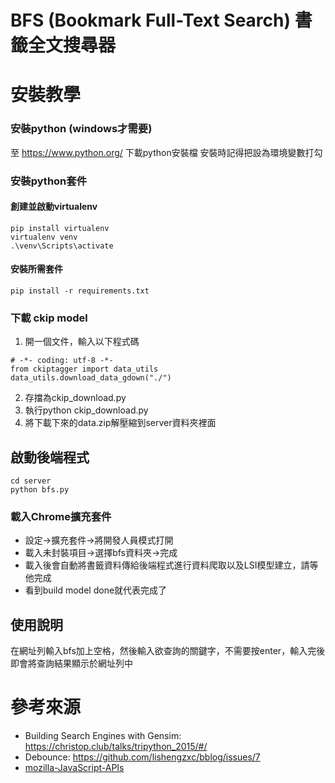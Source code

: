 # BFS (Bookmark Full-Text Search) 書籤全文搜尋器

# 安裝教學

### 安裝python (windows才需要)
至 https://www.python.org/ 下載python安裝檔
安裝時記得把設為環境變數打勾

### 安裝python套件
#### 創建並啟動virtualenv
```
pip install virtualenv
virtualenv venv
.\venv\Scripts\activate
```
#### 安裝所需套件
```
pip install -r requirements.txt
```

### 下載 ckip model
1. 開一個文件，輸入以下程式碼
```
# -*- coding: utf-8 -*-
from ckiptagger import data_utils
data_utils.download_data_gdown("./")
```
2. 存擋為ckip_download.py
3. 執行python ckip_download.py
4. 將下載下來的data.zip解壓縮到server資料夾裡面

## 啟動後端程式
```
cd server
python bfs.py
```

### 載入Chrome擴充套件
* 設定->擴充套件->將開發人員模式打開
* 載入未封裝項目->選擇bfs資料夾->完成
* 載入後會自動將書籤資料傳給後端程式進行資料爬取以及LSI模型建立，請等他完成
* 看到build model done就代表完成了

## 使用說明
在網址列輸入bfs加上空格，然後輸入欲查詢的關鍵字，不需要按enter，輸入完後即會將查詢結果顯示於網址列中

# 參考來源
* Building Search Engines with Gensim: https://christop.club/talks/tripython_2015/#/
* Debounce: https://github.com/lishengzxc/bblog/issues/7
* [mozilla-JavaScript-APIs](https://developer.mozilla.org/en-US/docs/Mozilla/Add-ons/WebExtensions/API)
